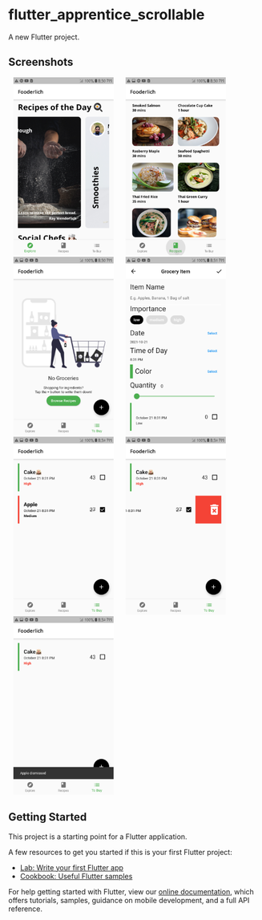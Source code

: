 # flutter_apprentice_scrollable

A new Flutter project.

## Screenshots
<p>
    <img src="screenshots/1.png" width="200px" height="auto" hspace="10"/>
    <img src="screenshots/2.png" width="200px" height="auto" hspace="10"/>
    <img src="screenshots/3.png" width="200px" height="auto" hspace="10"/>
    <img src="screenshots/4.png" width="200px" height="auto" hspace="10"/>
    <img src="screenshots/5.png" width="200px" height="auto" hspace="10"/>
    <img src="screenshots/6.png" width="200px" height="auto" hspace="10"/>
    <img src="screenshots/7.png" width="200px" height="auto" hspace="10"/>

</p>

## Getting Started

This project is a starting point for a Flutter application.

A few resources to get you started if this is your first Flutter project:

- [Lab: Write your first Flutter app](https://flutter.dev/docs/get-started/codelab)
- [Cookbook: Useful Flutter samples](https://flutter.dev/docs/cookbook)

For help getting started with Flutter, view our
[online documentation](https://flutter.dev/docs), which offers tutorials,
samples, guidance on mobile development, and a full API reference.

